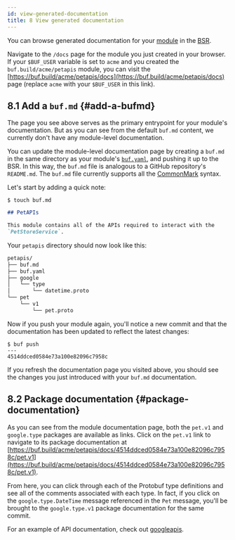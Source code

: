 ```yaml
---
id: view-generated-documentation
title: 8 View generated documentation
---
```


You can browse generated documentation for your
[module](../bsr/overview.mdx#modules) in the [BSR](../bsr/overview.mdx).

Navigate to the `/docs` page for the module you just created in your browser. If
your `$BUF_USER` variable is set to `acme` and you created the
`buf.build/acme/petapis` module, you can visit the
[https://buf.build/acme/petapis/docs](https://buf.build/acme/petapis/docs) page
(replace `acme` with your `$BUF_USER` in this link).

## 8.1 Add a `buf.md` {#add-a-bufmd}

The page you see above serves as the primary entrypoint for your module's
documentation. But as you can see from the default `buf.md` content, we
currently don't have any module-level documentation.

You can update the module-level documentation page by creating a `buf.md` in the
same directory as your module's [`buf.yaml`](../configuration/v1/buf-yaml.md),
and pushing it up to the BSR. In this way, the `buf.md` file is analogous to a
GitHub repository's `README.md`. The `buf.md` file currently supports all the
[CommonMark](https://commonmark.org) syntax.

Let's start by adding a quick note:

```terminal
$ touch buf.md
```

```markdown title="buf.md"
## PetAPIs

This module contains all of the APIs required to interact with the
`PetStoreService`.
```

Your `petapis` directory should now look like this:

```sh
petapis/
├── buf.md
├── buf.yaml
├── google
│   └── type
│       └── datetime.proto
└── pet
    └── v1
        └── pet.proto
```

Now if you push your module again, you'll notice a new commit and that the
documentation has been updated to reflect the latest changes:

```terminal
$ buf push
---
4514ddced0584e73a100e82096c7958c
```

If you refresh the documentation page you visited above, you should see the
changes you just introduced with your `buf.md` documentation.

## 8.2 Package documentation {#package-documentation}

As you can see from the module documentation page, both the `pet.v1` and
`google.type` packages are available as links. Click on the `pet.v1` link to
navigate to its package documentation at
[https://buf.build/acme/petapis/docs/4514ddced0584e73a100e82096c7958c/pet.v1](https://buf.build/acme/petapis/docs/4514ddced0584e73a100e82096c7958c/pet.v1).

From here, you can click through each of the Protobuf type definitions and see
all of the comments associated with each type. In fact, if you click on the
`google.type.DateTime` message referenced in the `Pet` message, you'll be
brought to the `google.type.v1` package documentation for the same commit.

For an example of API documentation, check out
[googleapis](https://buf.build/googleapis/googleapis/docs).
